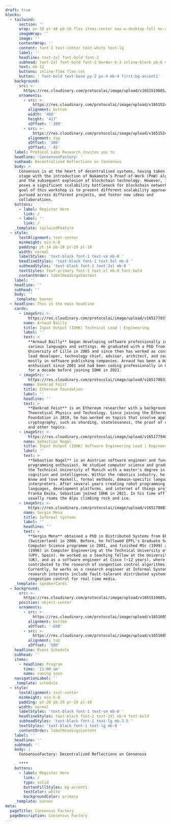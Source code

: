 ```yaml
---
draft: true
blocks:
  - tailwind:
      section: ''
      wrap: px-10 pt-48 pb-16 flex items-center max-w-desktop-full mx-auto
      imageWrap: ''
      image: ''
      contentWrap: ''
      content: font-1 text-center text-white text-lg
      label: ''
      headline: text-3xl font-bold font-2
      subhead: text-2xl font-bold font-2 border-b-3 inline-block pb-6 mb-16
      text: mb-12
      buttons: inline-flex flex-col
      button: ' font-bold text-base py-2 px-4 mb-4 first:bg-accent1'
    background:
      src: >-
        https://res.cloudinary.com/protocolai/image/upload/v1651519685/consensus-factory/hero_bg_gocqtx.png
      ornaments:
        - src: >-
            https://res.cloudinary.com/protocolai/image/upload/v1651524196/consensus-factory/hero-ornament-left_lvldlf.svg
          alignment: bottom
          width: '460'
          height: '417'
          xOffset: '-390'
        - src: >-
            https://res.cloudinary.com/protocolai/image/upload/v1651524200/consensus-factory/hero-ornament-right_dhqhk7.svg
          alignment: top
          xOffset: '300'
          yOffset: '-45'
    label: Protocol Labs Research invites you to
    headline: 'ConsensusFactory: '
    subhead: Decentralized Reflections on Consensus
    body: >
      Consensus is at the heart of decentralised systems, having taken centre
      stage with the introduction of Nakamoto’s Proof-of-Work (PoW) algorithm
      and the subsequent explosion of blockchain technology. However, it also
      poses a significant scalability bottleneck for blockchain networks. The
      goal of this workshop is to present different scalability approaches being
      pursued across different projects, and foster new ideas and
      collaborations.
    buttons:
      - label: Register Here
        link: /
      - label: ''
        link: /
    _template: tailwindFeature
  - style:
      textAlignment: text-center
      minHeight: min-h-0
      padding: pt-14 pb-28 pr-10 pl-10
      width: normal
      labelStyles: 'text-black font-1 text-sm mb-0 '
      headlineStyles: 'text-black font-1 text-5xl mb-0 '
      subheadStyles: 'text-black font-1 text-3xl mb-0 '
      textStyles: text-primary font-1 text-xl mb-0 font-bold
      contentOrder: labelHeadingsContent
    label: ''
    headline: ''
    subhead: ''
    body: ''
    _template: banner
  - headline: This is the main headline
    cards:
      - imageSrc: >-
          https://res.cloudinary.com/protocolai/image/upload/v1651779372/consensus-factory/Arnaud_Bailly_IOHK_mnmqm6.png
        name: Arnaud Bailly
        title: Input Output (IOHK) Technical Lead | Engineering
        label: ''
        text: >
          **Arnaud Bailly** began developing software professionally in 1994, in
          various languages and settings. He graduated with a PhD from the
          University of Lille in 2005 and since then has worked as consultant,
          lead developer, technology chief, adviser, architect, and coach,
          mostly in software publishing companies. Arnaud has been a Haskell
          enthusiast since 2001 and had been coding professionally in Haskell
          for a decade before joining IOHK in 2021.
      - imageSrc: >-
          https://res.cloudinary.com/protocolai/image/upload/v1651780333/consensus-factory/Dankrad_Feist_no_background_pbleub.png
        name: Dankrad Feist
        title: Ethereum Foundation
        label: ''
        headline: ''
        text: >
          **Dankrad Feist** is an Ethereum researcher with a background in
          Theoretical Physics and Technology. Since joining the Ethereum
          Foundation in 2019, he has worked on topics that involve applied
          cryptography, such as sharding, statelessness, the proof of custody
          and other topics.
      - imageSrc: >-
          https://res.cloudinary.com/protocolai/image/upload/v1651779483/consensus-factory/Sebastian_Nagel_IOHK_fsjek4.png
        name: Sebastian Nagel
        title: Input Output (IOHK) Software Engineering Lead | Engineering
        label: ''
        text: >
          **Sebastian Nagel** is an Austrian software engineer and functional
          programming enthusiast. He studied computer science and graduated from
          the Technical University of Munich with a master's degree in robotics,
          cognition and intelligence. Within the robotics industry, he got to
          know and love Haskell, formal methods, domain-specific languages, and
          interpreters. After several years creating robot programming
          languages, development platforms, and internet of things projects at
          Franka Emika, Sebastian joined IOHK in 2021. In his time off he
          usually roams the Alps climbing rock and ice.
      - imageSrc: >-
          https://res.cloudinary.com/protocolai/image/upload/v1651780872/consensus-factory/Sergio_Mena_no_background_c08yra.png
        name: Sergio Mena
        title: Informal Systems
        label: ''
        headline: ''
        text: >
          **Sergio Mena** obtained a PhD in Distributed Systems from EPFL
          (Switzerland) in 2006. Before, he followed EPFL's Graduate School in
          Computer Science programme in 2001, and finished MSc (1999) and BSc
          (1996) in Computer Engineering at the Technical University of Valencia
          (UPV, Spain). He worked as a teaching fellow at the University of York
          (UK), and as a software engineer at Cisco (~12 years), where he
          contributed to the research of congestion control algorithms.
          Currently, he works as a research engineer at Informal Systems. His
          research interests include fault-tolerant distributed systems, and
          congestion control for real time media.
    _template: speakerCards
  - background:
      src: >-
        https://res.cloudinary.com/protocolai/image/upload/v1651519685/consensus-factory/hero_bg_gocqtx.png
      position: object-center
      ornaments:
        - src: >-
            https://res.cloudinary.com/protocolai/image/upload/v1651605746/consensus-factory/event-ornament-bottom_m9sjeg.svg
          alignment: bottom
          xOffset: '-600'
        - src: >-
            https://res.cloudinary.com/protocolai/image/upload/v1651605750/consensus-factory/event-ornament-top_s0gkrv.svg
          alignment: top
          xOffset: '500'
    headline: Event Schedule
    subhead: ''
    items:
      - headline: Program
        time: '11:00 am'
        name: coming soon
    navigationLabel: ''
    _template: schedule
  - style:
      textAlignment: text-center
      minHeight: min-h-0
      padding: pt-20 pb-20 pr-10 pl-10
      width: normal
      labelStyles: 'text-black font-1 text-sm mb-0 '
      headlineStyles: text-black font-2 text-2xl mb-4 font-bold
      subheadStyles: 'text-black font-1 text-lg mb-3.5 '
      textStyles: 'text-black font-1 text-lg mb-8 '
      contentOrder: labelHeadingsContent
    label: ''
    headline: ''
    subhead: ''
    body: |
      ConsensusFactory: Decentralized Reflections on Censensus

      ****
    buttons:
      - label: Register Here
        link: /
        type: solid
        buttonFillStyles: bg-accent1
        textColor: white
        backgroundColor: primary
    _template: banner
meta:
  pageTitle: Consensus Factory
  pageDescription: Consensus Factory
---
```


